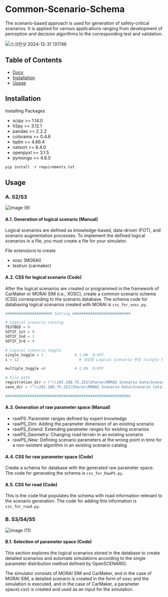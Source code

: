 # Common-Scenario-Schema

The scenario-based approach is used for generation of safety-critical scenarios. It is applied for various applications ranging from development of perception and decision algorithms to the corresponding test and validation.

![스크린샷 2024-12-31 131746](https://github.com/user-attachments/assets/35d85d97-4b5c-4cd4-a151-8580e08f5192)

## Table of Contents

- [Docs](#docs)
- [Installation](#installation)
- [Usage](#usage)

## Installation

Installing Packages

- scipy >= 1.14.0
- h5py >= 3.12.1
- pandas >= 2.2.2
- colorama >= 0.4.6
- tqdm >= 4.66.4
- natsort >= 8.4.0
- openpyxl >= 3.1.5
- pymongo >= 4.8.0

```Python
pip install -r requirements.txt
```

## Usage

### A. S2/S3
![image (9)](https://github.com/user-attachments/assets/30a068cd-99a2-4cbd-a404-a294aeb8565d)

#### A.1. Generation of logical scenario (Manual)
Logical scenarios are defined as knowledge-based, data-driven (FOT), and scenario augmentation processes. To implement the defined logical scenarios in a file, you must create a file for your simulator.

File extensions to create
- xosc (MORAI) 
- testrun (carmaker)

#### A.2. CSS for logical scenario (Code)
After the logical scenarios are created or programmed in the framework of CarMaker or MORAI SIM (i.e., XOSC), create a common scenario schema (CSS) corresponding to the scenario database. 
The schema code for databasing logical scenarios created with MORAI is ```css_for_xosc.py```.

```Python
##################### Setting ##########################

# Logical scenario catalog
TESTBED = 0
SOTIF_1st = 0
SOTIF_2nd = 1
SOTIF_3rd = 0

# Logical scenario toggle
single_toggle = 1              # 1:ON  0:OFF
i = 12                           # 생성할 Logical scenario 번호 (single toggle에 해당, 가장 아래 번호 리스트 확인 가능)

multiple_toggle =0             # 1:ON  0:OFF

# File path
registration_dir = r"\\192.168.75.251\Shares\MORAI Scenario Data\Scenario Catalog for SOTIF\MORAI Project\Registration"
save_dir = r"\\192.168.75.251\Shares\MORAI Scenario Data\Scenario Catalog for SOTIF\MORAI Project\Json"

########################################################
```

#### A.3. Generation of raw parameter space (Manual)
- rawPS: Parameter ranges defined by expert knowledge
- rawPS_Dim: Adding the parameter dimension of an existing scenario
- rawPS_Extend: Extending parameter ranges for existing scenarios
- rawPS_Geometry: Changing road terrain in an existing scenario
- rawPS_New: Defining scenario parameters at the wrong point in time for a non-existent algorithm in an existing scenario catalog

#### A.4. CSS for raw parameter space (Code)
Create a schema for database with the generated raw parameter space.
The code for generating the schema is ```css_for_RawPS.py```.

#### A.5. CSS for road (Code)
This is the code that populates the schema with road information relevant to the scenario generation. 
The code for adding this information is ```css_for_road.py```.

### B. S3/S4/S5
![image (11)](https://github.com/user-attachments/assets/da4818ec-8448-497d-abf5-470111390e79)

#### B.1. Selection of parameter space (Code)
This section explores the logical scenarios stored in the database to create detailed scenarios and automate simulations according to the single parameter distribution method defined by OpenSCENARIO. 

The simulator consists of MORAI SIM and CarMaker, and in the case of MORAI SIM, a detailed scenario is created in the form of xosc and the simulation is executed, and in the case of CarMaker, a parameter space(.csv) is created and used as an input for the simulation. 


















